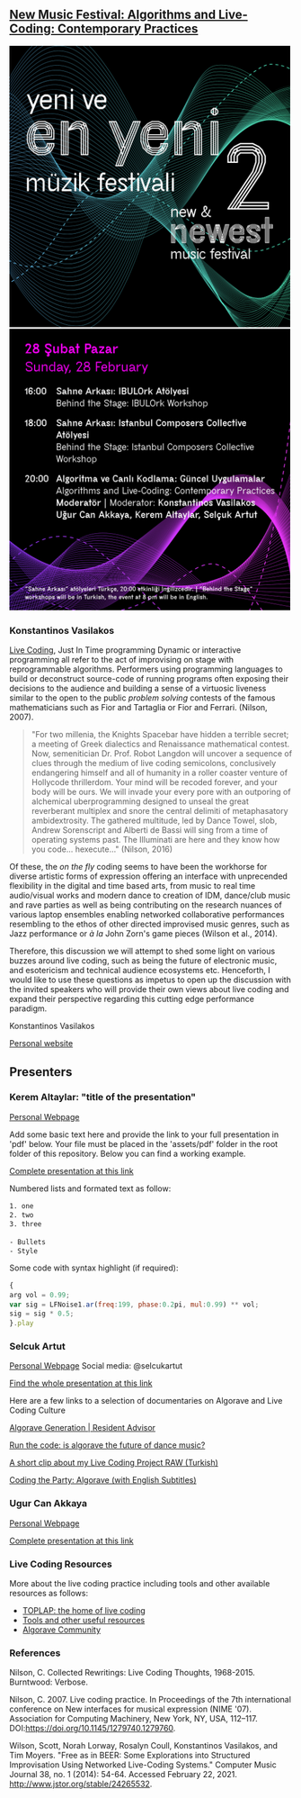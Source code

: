 ## [New Music Festival: Algorithms and Live-Coding: Contemporary Practices](https://www.arter.org.tr/en/algorithms-and-live-coding)


<img src="img/YEYMF_2_Program-SM-08.jpg" width="500" height="500">
<img src="img/YEYMF_2_Program-SM-03.jpg" width="500" height="500">

### Konstantinos Vasilakos
[Live Coding](https://toplap.org/about/), Just In Time programming Dynamic or interactive programming all refer to the act of improvising on stage with reprogrammable algorithms. Performers using programming languages to build or deconstruct source-code of running programs often exposing their decisions to the audience and building a sense of a virtuosic liveness similar to the open to the public _problem solving_ contests of the famous mathematicians such as Fior and Tartaglia or Fior and Ferrari. (Nilson, 2007).

> "For two millenia, the Knights Spacebar have hidden a terrible secret; a meeting of Greek dialectics and Renaissance mathematical contest. Now, semenitician Dr. Prof. Robot Langdon will uncover a sequence of clues through the medium of live coding semicolons, conclusively endangering himself and all of humanity in a roller coaster venture of Hollycode thrillerdom. Your mind will be recoded forever, and your body will be ours. We will invade your every pore with an outporing of alchemical uberprogramming designed to unseal the great reverberant multiplex and snore the central delimiti of metaphasatory ambidextrosity. The gathered multitude, led by Dance Towel, slob, Andrew Sorenscript and Alberti de Bassi will sing from a time of operating systems past. The Illuminati are here and they know how you code... hexecute..." (Nilson, 2016)

Of these, the _on the fly_ coding seems to have been the workhorse for diverse artistic forms of expression offering an interface with unprecended flexibility in the digital and time based arts, from music to real time audio/visual works and modern dance to creation of IDM, dance/club music and rave parties as well as being contributing on the research nuances of various laptop ensembles enabling networked collaborative performances resembling to the ethos of other directed improvised music genres, such as Jazz performance or _à la_ John Zorn's game pieces (Wilson et al., 2014).

Therefore, this discussion we will attempt to shed some light on various buzzes around live coding, such as being the future of electronic music, and esotericism and technical audience ecosystems etc. Henceforth, I would like to use these questions as impetus to open up the discussion with the invited speakers who will provide their own views about live coding and expand their perspective regarding this cutting edge performance paradigm.

Konstantinos Vasilakos

[Personal website](https://konvas.github.io/about/)

## Presenters

### Kerem Altaylar: "title of the presentation"
[Personal Webpage](...)

Add some basic text here and provide the link to your full presentation in 'pdf' below. Your file must be placed in the 'assets/pdf' folder in the root folder of this repository. Below you can find a working example.

[Complete presentation at this link](assets/pdf/YeniveEnYeniMuzikFestivali21.pdf)

Numbered lists and formated text as follow:

```
1. one
2. two
3. three

- Bullets
- Style
```
Some code with syntax highlight (if required):

```javascript
{
arg vol = 0.99; 
var sig = LFNoise1.ar(freq:199, phase:0.2pi, mul:0.99) ** vol;
sig = sig * 0.5;
}.play
```

### Selcuk Artut
[Personal Webpage](https://www.selcukartut.com)
Social media: @selcukartut

[Find the whole presentation at this link](...)

Here are a few links to a selection of documentaries on Algorave and Live Coding Culture

[Algorave Generation | Resident Advisor](https://www.youtube.com/watch?v=S2EZqikCIfY&ab_channel=ResidentAdvisor)


[Run the code: is algorave the future of dance music?](https://www.youtube.com/watch?v=h340aNznHnM&ab_channel=GuardianCulture)


[A short clip about my Live Coding Project RAW (Turkish)](https://www.youtube.com/watch?v=Fc1UozFJd-E&t=109s&ab_channel=Digilogue)

[Coding the Party: Algorave (with English Subtitles)](https://www.youtube.com/watch?v=BcbsDcZ9k-A&ab_channel=selcukartut)

### Ugur Can Akkaya
[Personal Webpage]()

[Complete presentation at this link](...)

### Live Coding Resources
More about the live coding practice including tools and other available resources as follows:
- [TOPLAP: the home of live coding](https://toplap.org)
- [Tools and other useful resources](https://github.com/toplap/awesome-livecoding)
- [Algorave Community](https://algorave.com)

### References
Nilson, C. Collected Rewritings: Live Coding Thoughts, 1968-2015. Burntwood: Verbose.

Nilson, C. 2007. Live coding practice. In Proceedings of the 7th international conference on New interfaces for musical expression (NIME '07). Association for Computing Machinery, New York, NY, USA, 112–117. DOI:https://doi.org/10.1145/1279740.1279760.

Wilson, Scott, Norah Lorway, Rosalyn Coull, Konstantinos Vasilakos, and Tim Moyers. "Free as in BEER: Some Explorations into Structured Improvisation Using Networked Live-Coding Systems." Computer Music Journal 38, no. 1 (2014): 54-64. Accessed February 22, 2021. http://www.jstor.org/stable/24265532.
